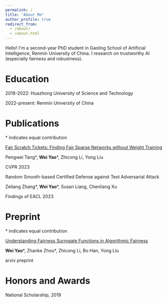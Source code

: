 ```yaml
---
permalink: /
title: "About Me"
author_profile: true
redirect_from: 
  - /about/
  - /about.html
---
```


Hello! I'm a second-year PhD student in Gaoling School of Artificial Intelligence, Renmin University of China. I research on trustworthy AI (especially fairness and robustness). 

Education
======
2018-2022: Huazhong University of Science and Technology

2022-present: Renmin University of China

Publications
======

\* indicates equal contribution

[Fair Scratch Tickets: Finding Fair Sparse Networks without Weight Training](https://openaccess.thecvf.com/content/CVPR2023/papers/Tang_Fair_Scratch_Tickets_Finding_Fair_Sparse_Networks_Without_Weight_Training_CVPR_2023_paper.pdf)

Pengwei Tang\*, **Wei Yao**\*, Zhicong Li, Yong Liu

CVPR 2023



Random Smooth-based Certified Defense against Text Adversarial Attack

Zeliang Zhang\*, **Wei Yao**\*, Susan Liang, Chenliang Xu

Findings of EACL 2023

Preprint
======
\* indicates equal contribution

[Understanding Fairness Surrogate Functions in Algorithmic Fairness](https://arxiv.org/pdf/2310.11211.pdf)

**Wei Yao**\*, Zhanke Zhou\*, Zhicong Li, Bo Han, Yong Liu

arxiv preprint

Honors and Awards
======

National Scholarship, 2019












